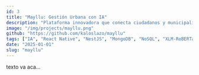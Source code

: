 ```yaml
---
id: 3
title: "Mayllu: Gestión Urbana con IA"
description: "Plataforma innovadora que conecta ciudadanos y municipalidades para transformar la gestión urbana de Lima. Mediante IA y un sistema de recompensas, facilitamos el reporte y resolución de problemas urbanos en tiempo real."
image: "/img/projects/mayllu.png"
github: "https://github.com/kaloslazo/mayllu"
tags: ["IA", "React Native", "NestJS", "MongoDB", "NoSQL", "XLM-RoBERTa"]
date: "2025-01-01"
slug: "mayllu"
---
```


texto va aca...
